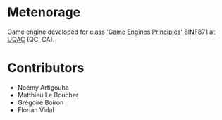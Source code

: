 # Metenorage
Game engine developed for class ['Game Engines Principles' 8INF871](http://cours.uqac.ca/8INF871) at [UQAC](https://uqac.ca) (QC, CA).

# Contributors

- Noémy Artigouha
- Matthieu Le Boucher
- Grégoire Boiron
- Florian Vidal
